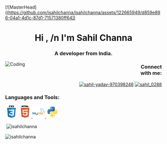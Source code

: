 [![MasterHead]([(https://github.com/isahilchanna/isahilchanna/assets/122665949/d859e896-04a1-4d1c-87d1-71571380ff64])](github.com/isahilchanna)
<h1 align="center">Hi , /n  I'm Sahil Channa </h1>
<h3 align="center">A developer from India.</h3>
<img align="left" alt="Coding" width="400" src="https://i.pinimg.com/originals/ce/e6/34/cee634e06b79e68f66177110db136d24.jpg">

<h3 align="right">Connect with me:</h3>
<p align="right">
<a href="https://linkedin.com/in/sahil-channa-a027a8250" target="blank"><img align="center" src="https://raw.githubusercontent.com/rahuldkjain/github-profile-readme-generator/master/src/images/icons/Social/linked-in-alt.svg" alt="sahil-yadav-970398246" height="30" width="40" /></a>
<a href="https://instagram.com/isahilchanna" target="blank"><img align="center" src="https://raw.githubusercontent.com/rahuldkjain/github-profile-readme-generator/master/src/images/icons/Social/instagram.svg" alt="sahil_0288" height="30" width="40" /></a>

<h3 align="left">Languages and Tools:</h3>
<p align="left">  <img src="https://raw.githubusercontent.com/devicons/devicon/master/icons/css3/css3-original-wordmark.svg" alt="css3" width="40" height="40"/> </a>  <a href="https://www.w3.org/html/" target="_blank" rel="noreferrer"> <img src="https://raw.githubusercontent.com/devicons/devicon/master/icons/html5/html5-original-wordmark.svg" alt="html5" width="40" height="40"/> </a>  <a href="https://www.mysql.com/" target="_blank" rel="noreferrer"> <img src="https://raw.githubusercontent.com/devicons/devicon/master/icons/mysql/mysql-original-wordmark.svg" alt="mysql" width="40" height="40"/> </a> <a href="https://www.python.org" target="_blank" rel="noreferrer"> <img src="https://raw.githubusercontent.com/devicons/devicon/master/icons/python/python-original.svg" alt="python" width="40" height="40"/></a>  </p>

<p>&nbsp;<img align="center" src="https://github-readme-stats.vercel.app/api?username=isahilchanna&show_icons=true&locale=en" alt="isahilchanna" /></p>

<p><img align="center" src="https://github-readme-streak-stats.herokuapp.com/?user=isahilchanna1&" alt="isahilchanna" /></p>
